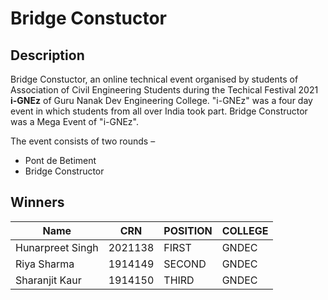 # Bridge Constuctor

## Description
Bridge Constuctor, an online technical event organised by students of Association of Civil Engineering Students during the Techical Festival 2021 **i-GNEz** of Guru Nanak Dev Engineering College. "i-GNEz" was a four day event in which students from all over India took part. Bridge Constructor was a Mega Event of "i-GNEz".

The event consists of two rounds –
* Pont de Betiment
* Bridge Constructor


## Winners

|Name                  |CRN       |POSITION   |COLLEGE     |
|----------------------|----------|-----------|------------|
|Hunarpreet Singh      |2021138   |FIRST      |GNDEC       |
|Riya Sharma           |1914149   |SECOND     |GNDEC       |
|Sharanjit Kaur        |1914150   |THIRD      |GNDEC       |
